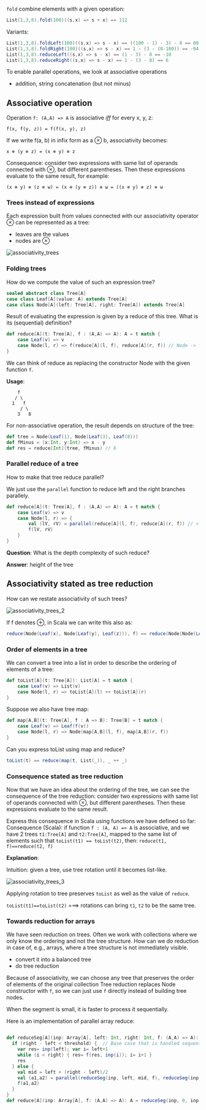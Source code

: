 `fold` combine elements with a given operation:
```scala
List(1,3,8).fold(100)((s,x) => s + x) == 112
```
Variants:
```scala
List(1,3,8).foldLeft(100)((s,x) => s - x) == ((100 - 1) - 3) - 8 == 88 // folds from left
List(1,3,8).foldRight(100)((s,x) => s - x) == 1 - (3 - (8-100)) == -94 // folds from right
List(1,3,8).reduceLeft((s,x) => s - x) == (1 - 3) - 8 == -10
List(1,3,8).reduceRight((s,x) => s - x) == 1 - (3 - 8) == 6
```
To enable parallel operations, we look at associative operations

* addition, string concatenation (but not minus)

## Associative operation

Operation `f: (A,A) => A` is associative _iff_ for every x, y, z: 
```
f(x, f(y, z)) = f(f(x, y), z)
```

If we write f(a, b) in infix form as a ⊗ b, associativity becomes: 
```
x ⊗ (y ⊗ z) = (x ⊗ y) ⊗ z
```

Consequence: consider two expressions with same list of operands connected with ⊗, but different parentheses. Then these expressions evaluate to the same result, for example: 
```
(x ⊗ y) ⊗ (z ⊗ w) = (x ⊗ (y ⊗ z)) ⊗ w = ((x ⊗ y) ⊗ z) ⊗ w
```

### Trees instead of expressions

Each expression built from values connected with our associativity operator ⊗ can be represented as a tree:
* leaves are the values
* nodes are ⊗

![associativity_trees](https://github.com/rohitvg/scala-parallel-programming-3/blob/master/resources/images/associativity_trees.png)

### Folding trees

How do we compute the value of such an expression tree?

``` scala
sealed abstract class Tree[A]
case class Leaf[A](value: A) extends Tree[A]
case class Node[A](left: Tree[A], right: Tree[A]) extends Tree[A]
```
Result of evaluating the expression is given by a reduce of this tree. What is its (sequential) definition?

```scala
def reduce[A](t: Tree[A], f : (A,A) => A): A = t match {
    case Leaf(v) => v
    case Node(l, r) => f(reduce[A](l, f), reduce[A](r, f)) // Node -> function f
}
```
We can think of reduce as replacing the constructor Node with the given function `f`.

**Usage**:
```
    f
   / \
  1   f
     / \
    3   8

```
For non-associative operation, the result depends on structure of the tree:
```scala
def tree = Node(Leaf(1), Node(Leaf(3), Leaf(8)))
def fMinus = (x:Int, y:Int) => x - y
def res = reduce[Int](tree, fMinus) // 6
```

### Parallel reduce of a tree

How to make that tree reduce parallel?

We just use the `parallel` function to reduce left and the right branches parallely.
```scala
def reduce[A](t: Tree[A], f : (A,A) => A): A = t match {
    case Leaf(v) => v
    case Node(l, r) => {
        val (lV, rV) = parallel(reduce[A](l, f), reduce[A](r, f)) // <----
        f(lV, rV)
    }
}
```
**Question**: What is the depth complexity of such reduce?

**Answer**: height of the tree

## Associativity stated as tree reduction

How can we restate associativity of such trees?

![associativity_trees_2](https://github.com/rohitvg/scala-parallel-programming-3/blob/master/resources/images/associativity_trees_2.png)

If f denotes ⊕, in Scala we can write this also as:
```scala
reduce(Node(Leaf(x), Node(Leaf(y), Leaf(z))), f) == reduce(Node(Node(Leaf(x), Leaf(y)), Leaf(z)), f)
```

### Order of elements in a tree

We can convert a tree into a list in order to describe the ordering of elements of a tree:
```scala
def toList[A](t: Tree[A]): List[A] = t match {
    case Leaf(v) => List(v)
    case Node(l, r) => toList[A](l) ++ toList[A](r) 
}
```
Suppose we also have tree map:
```scala
def map[A,B](t: Tree[A], f : A => B): Tree[B] = t match {
    case Leaf(v) => Leaf(f(v))
    case Node(l, r) => Node(map[A,B](l, f), map[A,B](r, f)) 
}
```
Can you express toList using map and reduce?
```scala
toList(t) == reduce(map(t, List(_)), _ ++ _)
```

### Consequence stated as tree reduction

Now that we have an idea about the ordering of the tree, we can see the consequence of the tree reduction: consider two expressions with same list of operands connected with ⊗, but different parentheses. Then these expressions evaluate to the same result. 

Express this consequence in Scala using functions we have defined so far: Consequence (Scala): if function `f : (A, A) => A` is associative, and we have 2 trees `t1:Tree[A]` and `t2:Tree[A]`, mapped to the same list of elements such that `toList(t1) == toList(t2)`, then: `reduce(t1, f)==reduce(t2, f)`

**Explanation**:

Intuition: given a tree, use tree rotation until it becomes list-like.

![associativity_trees_3](https://github.com/rohitvg/scala-parallel-programming-3/blob/master/resources/images/associativity_trees_3.png)

Applying rotation to tree preserves `toList` as well as the value of `reduce`.

`toList(t1)==toList(t2)` ===> rotations can bring `t1`, `t2` to be the same tree.

### Towards reduction for arrays

We have seen reduction on trees. Often we work with collections where we only know the ordering and not
the tree structure. How can we do reduction in case of, e.g., arrays, where a tree structure is not immediately visible. 

* convert it into a balanced tree
* do tree reduction

Because of associativity, we can choose any tree that preserves the order of elements of the original collection Tree reduction replaces Node constructor with `f`, so we can just use `f` directly instead of building tree nodes.

When the segment is small, it is faster to process it sequentially.

Here is an implementation of parallel array reduce:

```scala

def reduceSeg[A](inp: Array[A], left: Int, right: Int, f: (A,A) => A): A = {
  if (right - left < threshold) {  // Base case that is handled sequentially
    var res= inp(left); var i= left+1
    while (i < right) { res= f(res, inp(i)); i= i+1 }
    res
  } else {
    val mid = left + (right - left)/2
    val (a1,a2) = parallel(reduceSeg(inp, left, mid, f), reduceSeg(inp, mid, right, f)) // <- parallel recursive
    f(a1,a2)
  }
}
def reduce[A](inp: Array[A], f: (A,A) => A): A = reduceSeg(inp, 0, inp.length, f)
```
